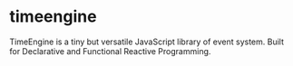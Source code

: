 # timeengine
TimeEngine is a tiny but versatile JavaScript library of event system. Built for Declarative and Functional Reactive Programming.
